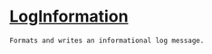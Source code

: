 # [LogInformation](./ILoggerObjectExtensions-100663347.md)

`Formats and writes an informational log message.`
